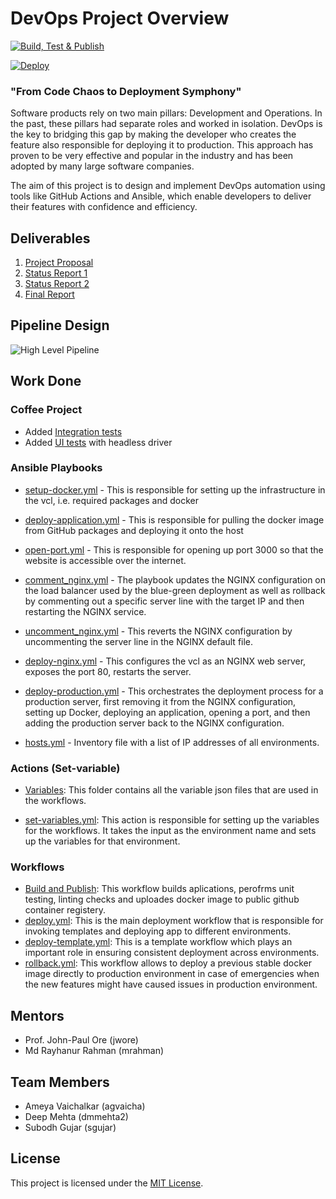 
# DevOps Project Overview

[![Build, Test & Publish](https://github.ncsu.edu/CCDS-CSC-519/DevOps-Pipelines/actions/workflows/build-test-publish.yml/badge.svg)](https://github.ncsu.edu/CCDS-CSC-519/DevOps-Pipelines/actions/workflows/build-test-publish.yml)

[![Deploy](https://github.ncsu.edu/CCDS-CSC-519/DevOps-Pipelines/actions/workflows/deploy.yml/badge.svg)](https://github.ncsu.edu/CCDS-CSC-519/DevOps-Pipelines/actions/workflows/deploy.yml)

###  "From Code Chaos to Deployment Symphony"

Software products rely on two main pillars: Development and Operations. In the past, these pillars had separate roles and worked in isolation. DevOps is the key to bridging this gap by making the developer who creates the feature also responsible for deploying it to production. This approach has proven to be very effective and popular in the industry and has been adopted by many large software companies.

The aim of this project is to design and implement DevOps automation using tools like GitHub Actions and Ansible, which enable developers to deliver their features with confidence and efficiency.

## Deliverables

1. [Project Proposal](https://github.ncsu.edu/CCDS-CSC-519/DevOps-Pipelines/wiki/Project-Proposal)
2. [Status Report 1](https://github.ncsu.edu/CCDS-CSC-519/DevOps-Pipelines/blob/master/status-report-1.md)
3. [Status Report 2](https://github.ncsu.edu/CCDS-CSC-519/DevOps-Pipelines/blob/master/status_report_2.md)
4. [Final Report](./Final_Report.pdf)

## Pipeline Design

![High Level Pipeline](https://media.github.ncsu.edu/user/26488/files/bc26c9ab-1e09-4d06-9e99-50cd25b7a0e1)


## Work Done

### Coffee Project

- Added [Integration tests](https://github.ncsu.edu/CCDS-CSC-519/DevOps-Pipelines/blob/master/coffee-project/test/integration-tests/integration.test.js)
- Added [UI tests](https://github.ncsu.edu/CCDS-CSC-519/DevOps-Pipelines/blob/master/coffee-project/test/ui-tests/ui.test.js) with headless driver

### Ansible Playbooks

   - [setup-docker.yml](https://github.ncsu.edu/CCDS-CSC-519/DevOps-Pipelines/blob/master/playbooks/setup-docker.yml) - This is responsible for setting up the infrastructure in the vcl, i.e. required packages and docker
   - [deploy-application.yml](https://github.ncsu.edu/CCDS-CSC-519/DevOps-Pipelines/blob/master/playbooks/deploy-application.yml) - This is responsible for pulling the docker image from GitHub packages and deploying it onto the host
   - [open-port.yml](https://github.ncsu.edu/CCDS-CSC-519/DevOps-Pipelines/blob/master/playbooks/open-port.yml) - This is responsible for opening up port 3000 so that the website is accessible over the internet.
  - [comment_nginx.yml](https://github.ncsu.edu/CCDS-CSC-519/DevOps-Pipelines/blob/master/playbooks/comment_nginx.yml) - The playbook updates the NGINX configuration on the load balancer used by the blue-green deployment as well as rollback by commenting out a specific server line with the target IP and then restarting the NGINX service.
  - [uncomment_nginx.yml](https://github.ncsu.edu/CCDS-CSC-519/DevOps-Pipelines/blob/master/playbooks/uncomment_nginx.yml) - This reverts the NGINX configuration by uncommenting the server line in the NGINX default file.

  - [deploy-nginx.yml](https://github.ncsu.edu/CCDS-CSC-519/DevOps-Pipelines/blob/master/playbooks/deploy-nginx.yml) - This configures the vcl as an NGINX web server, exposes the port 80, restarts the server.
  - [deploy-production.yml](https://github.ncsu.edu/CCDS-CSC-519/DevOps-Pipelines/blob/master/playbooks/deploy-production.yml) - This orchestrates the deployment process for a production server, first removing it from the NGINX configuration, setting up Docker, deploying an application, opening a port, and then adding the production server back to the NGINX configuration.

- [hosts.yml](https://github.ncsu.edu/CCDS-CSC-519/DevOps-Pipelines/blob/master/playbooks/hosts.yml) - Inventory file with a list of IP addresses of all environments.

### Actions (Set-variable)

- [Variables](https://github.ncsu.edu/CCDS-CSC-519/DevOps-Pipelines/tree/master/.github/variables): This folder contains all the variable json files that are used in the workflows.

- [set-variables.yml](https://github.ncsu.edu/CCDS-CSC-519/DevOps-Pipelines/blob/master/.github/actions/set-variables.yml): This action is responsible for setting up the variables for the workflows. It takes the input as the environment name and sets up the variables for that environment.

### Workflows

- [Build and Publish](https://github.ncsu.edu/CCDS-CSC-519/DevOps-Pipelines/blob/master/.github/workflows/build-test-publish.yml): This workflow builds aplications, perofrms unit testing, linting checks and uploades docker image to public github container registery.
- [deploy.yml](https://github.ncsu.edu/CCDS-CSC-519/DevOps-Pipelines/blob/master/.github/workflows/deploy.yml): This is the main deployment workflow that is responsible for invoking templates and deploying app to different environments.
- [deploy-template.yml](https://github.ncsu.edu/CCDS-CSC-519/DevOps-Pipelines/blob/master/.github/workflows/deploy-template.yml): This is a template workflow which plays an important role in ensuring consistent deployment across environments.
- [rollback.yml](https://github.ncsu.edu/CCDS-CSC-519/DevOps-Pipelines/blob/master/.github/workflows/rollback.yml): This workflow allows to deploy a previous stable docker image directly to production environment in case of emergencies when the new features might have caused issues in production environment.



## Mentors
- Prof. John-Paul Ore (jwore)
- Md Rayhanur Rahman (mrahman)

## Team Members
- Ameya Vaichalkar (agvaicha)
- Deep Mehta (dmmehta2)
- Subodh Gujar (sgujar)

## License
This project is licensed under the [MIT License](LICENSE).
